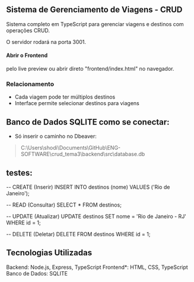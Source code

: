 ## Sistema de Gerenciamento de Viagens - CRUD

Sistema completo em TypeScript para gerenciar viagens e destinos com operações CRUD.

O servidor rodará na porta 3001.

#### Abrir o Frontend
pelo live preview ou abrir direto "frontend/index.html" no navegador.
### Relacionamento
- Cada viagem pode ter múltiplos destinos
- Interface permite selecionar destinos para viagens

## Banco de Dados SQLITE como se conectar:

- Só inserir o caminho no Dbeaver:
>C:\Users\shodi\Documents\GitHub\ENG-SOFTWARE\crud_tema3\backend\src\database.db

## testes:

-- CREATE (Inserir)
INSERT INTO destinos (nome) VALUES ('Rio de Janeiro');

-- READ (Consultar)
SELECT * FROM destinos;

-- UPDATE (Atualizar)
UPDATE destinos SET nome = 'Rio de Janeiro - RJ' WHERE id = 1;

-- DELETE (Deletar)
DELETE FROM destinos WHERE id = 1;

## Tecnologias Utilizadas

 Backend: Node.js, Express, TypeScript
 Frontend*: HTML, CSS, TypeScript
 Banco de Dados: SQLITE